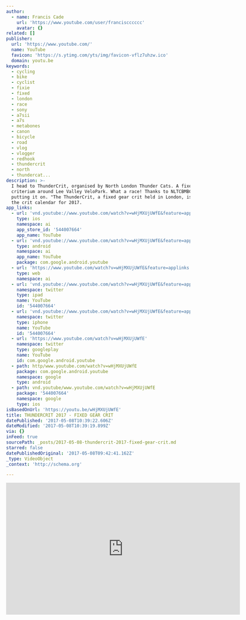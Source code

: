 ```yaml
---
author:
  - name: Francis Cade
    url: 'https://www.youtube.com/user/franciscccccc'
    avatar: {}
related: []
publisher:
  url: 'https://www.youtube.com/'
  name: YouTube
  favicon: 'https://s.ytimg.com/yts/img/favicon-vflz7uhzw.ico'
  domain: youtu.be
keywords:
  - cycling
  - bike
  - cyclist
  - fixie
  - fixed
  - london
  - race
  - sony
  - a7sii
  - a7s
  - metabones
  - canon
  - bicycle
  - road
  - vlog
  - vlogger
  - redhook
  - thundercrit
  - north
  - thundercat...
description: >-
  I head to ThunderCrit, organised by North London Thunder Cats. A fixed gear
  criterium around Lee Valley VeloPark. What a race! Thanks to NLTCBMBC for
  putting it on. "The ThunderCrit, a fixed gear crit held in London, is back on
  the crit calendar for 2017.
app_links:
  - url: 'vnd.youtube://www.youtube.com/watch?v=wHjMXUjUWfE&feature=applinks'
    type: ios
    namespace: ai
    app_store_id: '544007664'
    app_name: YouTube
  - url: 'vnd.youtube://www.youtube.com/watch?v=wHjMXUjUWfE&feature=applinks'
    type: android
    namespace: ai
    app_name: YouTube
    package: com.google.android.youtube
  - url: 'https://www.youtube.com/watch?v=wHjMXUjUWfE&feature=applinks'
    type: web
    namespace: ai
  - url: 'vnd.youtube://www.youtube.com/watch?v=wHjMXUjUWfE&feature=applinks'
    namespace: twitter
    type: ipad
    name: YouTube
    id: '544007664'
  - url: 'vnd.youtube://www.youtube.com/watch?v=wHjMXUjUWfE&feature=applinks'
    namespace: twitter
    type: iphone
    name: YouTube
    id: '544007664'
  - url: 'https://www.youtube.com/watch?v=wHjMXUjUWfE'
    namespace: twitter
    type: googleplay
    name: YouTube
    id: com.google.android.youtube
  - path: http/www.youtube.com/watch?v=wHjMXUjUWfE
    package: com.google.android.youtube
    namespace: google
    type: android
  - path: vnd.youtube/www.youtube.com/watch?v=wHjMXUjUWfE
    package: '544007664'
    namespace: google
    type: ios
isBasedOnUrl: 'https://youtu.be/wHjMXUjUWfE'
title: THUNDERCRIT 2017 - FIXED GEAR CRIT
datePublished: '2017-05-08T10:39:22.606Z'
dateModified: '2017-05-08T10:39:19.899Z'
via: {}
inFeed: true
sourcePath: _posts/2017-05-08-thundercrit-2017-fixed-gear-crit.md
starred: false
datePublishedOriginal: '2017-05-08T09:42:41.162Z'
_type: VideoObject
_context: 'http://schema.org'

---
```

<iframe src="https://cdn.embedly.com/widgets/media.html?src=https%3A%2F%2Fwww.youtube.com%2Fembed%2FwHjMXUjUWfE%3Ffeature%3Doembed&amp;url=http%3A%2F%2Fwww.youtube.com%2Fwatch%3Fv%3DwHjMXUjUWfE&amp;image=https%3A%2F%2Fi.ytimg.com%2Fvi%2FwHjMXUjUWfE%2Fhqdefault.jpg&amp;key=b7d04c9b404c499eba89ee7072e1c4f7&amp;type=text%2Fhtml&amp;schema=youtube" width="640" height="360" scrolling="no" frameborder="0" allowfullscreen="" style=""></iframe>
